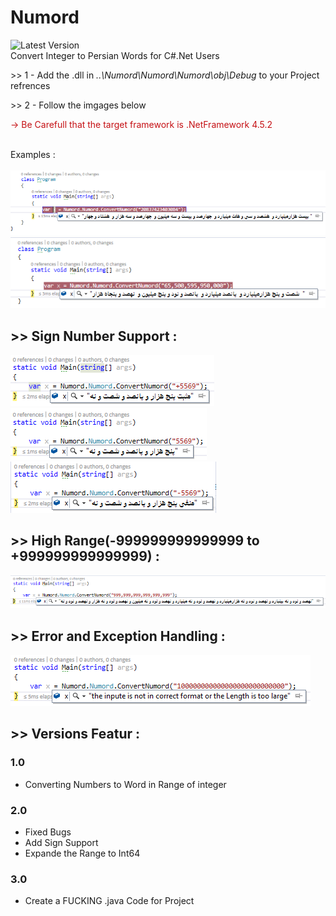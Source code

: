 # Numord
![Latest Version](https://img.shields.io/badge/version-3.0-blue.svg)<br>
Convert Integer to Persian Words for C#.Net Users 
<p>>> 1 - Add the .dll in <i>..\Numord\Numord\Numord\obj\Debug</i> to your Project refrences</p>
<p>>> 2 - Follow the imgages below								  </p>
<p style="color:rgb(197,16,20)"> -> Be Carefull that the target framework is .NetFramework 4.5.2</p>
<br>Examples :<br><br>
<img src="Sample/ex1.png">
<img src="Sample/ex2.png">

<h2> >> Sign Number Support :</h2>
<img src="Sample/ex6.png">
<img src="Sample/ex8.png">
<img src="Sample/ex7.png">

<h2> >> High Range(-999999999999999 to +999999999999999) :</h2>
<img src="Sample/ex3.png">

<h2> >> Error and Exception Handling :</h2>
<img src="Sample/ex4.png">

<h2> >> Versions Featur :</h2>

<h3> 1.0 </h3>
<ul>
    <li>Converting Numbers to Word in Range of integer</li>
</ul>
<h3> 2.0 </h3>
<ul>
    <li>Fixed Bugs</li>
    <li>Add Sign Support</li>
    <li>Expande the Range to Int64</li>
</ul>
<h3> 3.0 </h3>
<ul>
    <li>Create a FUCKING .java Code for Project</li>
</ul>
